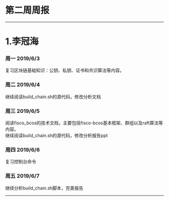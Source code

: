 # 第二周周报
-------
# 1.李冠海   
### 周一 2019/6/3   
复习区块链基础知识：公钥、私钥、证书和共识算法等内容。   
### 周二 2019/6/4   
继续阅读build_chain.sh的源代码，修改分析文档   
### 周三 2019/6/5   
阅读fisco_bcos的技术文档，主要包括fisco-bcos基本框架、群组以及raft算法等内容。   
继续阅读build_chain.sh的源代码，修改分析报告ppt    
### 周四 2019/6/6   
复习控制台命令   
### 周五 2019/6/7   
继续分析build_chain.sh脚本，完善报告   

-------
